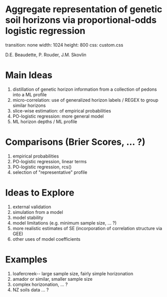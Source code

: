 



Aggregate representation of genetic soil horizons via proportional-odds logistic regression
========================================================
transition: none
width: 1024
height: 800
css: custom.css

D.E. Beaudette, P. Rouder, J.M. Skovlin

Main Ideas
========================================================
1. distillation of genetic horizon information from a collection of pedons into a ML profile
2. micro-correlation: use of generalized horizon labels / REGEX to group similar horizons
3. slice-wise estimation: of empirical probabilities
4. PO-logistic regression: more general model
5. ML horizon depths / ML profile

Comparisons (Brier Scores, ... ?)
========================================================
1. empirical probabilities
2. PO-logistic regression, linear terms
3. PO-logistic regression, rcs()
4. selection of "representative" profile

Ideas to Explore
========================================================
1. external validation
2. simulation from a model
3. model stability
4. model limitations (e.g. minimum sample size, ... ?)
5. more realistic estimates of SE (incorporation of correlation structure via GEE)
6. other uses of model coefficients

Examples
========================================================
1. loafercreek-- large sample size, fairly simple horizonation
2. amador or similar, smaller sample size
3. complex horizonation, ... ?
4. NZ soils data ... ?
